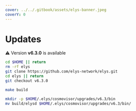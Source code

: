 ```yaml
---
cover: ../../.gitbook/assets/elys-banner.jpeg
coverY: 0
---
```


# Updates

⚠️ Version **v6.3.0** is available

```bash
cd $HOME || return
rm -rf elys
git clone https://github.com/elys-network/elys.git
cd elys || return
git checkout v6.3.0

make build

mkdir -p $HOME/.elys/cosmovisor/upgrades/v6.3/bin
mv build/elysd $HOME/.elys/cosmovisor/upgrades/v6.3/bin/
```
